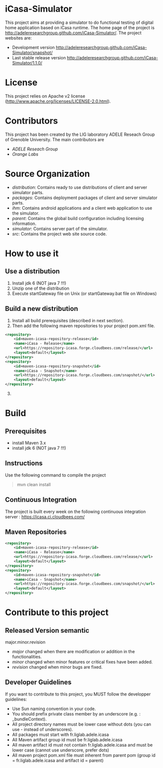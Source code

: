 iCasa-Simulator
=====

This project aims at providing a simulator to do functional testing of digital home application based on iCasa runtime.
The home page of the project is <http://adeleresearchgroup.github.com/iCasa-Simulator/>.
The project websites are:
 * Development version <http://adeleresearchgroup.github.com/iCasa-Simulator/snapshot/>
 * Last stable release version <http://adeleresearchgroup.github.com/iCasa-Simulator/1.1.0/>

License
=====

This project relies on Apache v2 license (<http://www.apache.org/licenses/LICENSE-2.0.html>).

Contributors
=====

This project has been created by the LIG laboratory ADELE Reseach Group of Grenoble University.
The main contributors are 
- _ADELE Reseach Group_
- _Orange Labs_

Source Organization
====

- _distribution_: Contains ready to use distributions of client and server simulator parts.
- _packages_: Contains deployment packages of client and server simulator parts.
- _ihm_: Contains android applications and a client web application to use the simulator.
- _parent_: Contains the global build configuration including licensing information.
- _simulator_: Contains server part of the simulator.
- _src_: Contains the project web site source code.

How to use it
=====

Use a distribution
----

1. Install jdk 6 (NOT java 7 !!!)
2. Unzip one of the distribution
3. Execute startGateway file on Unix (or startGateway.bat file on Windows)

Build a new distribution
----

1. Install all build prerequisites (described in next section).
2. Then add the following maven repositories to your project pom.xml file.
```xml
<repository>
	<id>maven-icasa-repository-release</id>
	<name>iCasa - Release</name>
	<url>https://repository-icasa.forge.cloudbees.com/release/</url>
	<layout>default</layout>
</repository>
<repository>
	<id>maven-icasa-repository-snapshot</id>
	<name>iCasa - Snapshot</name>
	<url>https://repository-icasa.forge.cloudbees.com/snapshot/</url>
	<layout>default</layout>
</repository>
```
3.

Build
=====

Prerequisites
-----

- install Maven 3.x
- install jdk 6 (NOT java 7 !!!)

Instructions
----

Use the following command to compile the project
> mvn clean install

Continuous Integration
----

The project is built every week on the following continuous integration server :
<https://icasa.ci.cloudbees.com/>

Maven Repositories
----

```xml
<repository>
	<id>maven-icasa-repository-release</id>
	<name>iCasa - Release</name>
	<url>https://repository-icasa.forge.cloudbees.com/release/</url>
	<layout>default</layout>
</repository>
<repository>
	<id>maven-icasa-repository-snapshot</id>
	<name>iCasa - Snapshot</name>
	<url>https://repository-icasa.forge.cloudbees.com/snapshot/</url>
	<layout>default</layout>
</repository>
```

Contribute to this project
====

Released Version semantic
----

 major.minor.revision 

 * _major_ changed when there are modification or addition in the functionalities. 
 * _minor_ changed when minor features or critical fixes have been added.
 * _revision_ changed when minor bugs are fixed.

Developer Guidelines
----
 
If you want to contribute to this project, you MUST follow the developper guidelines:
- Use Sun naming convention in your code.
- You should prefix private class member by an underscore (e.g. : _bundleContext).
- All project directory names must be lower case without dots (you can use - instead of underscores).
- All packages must start with fr.liglab.adele.icasa
- All Maven artifact group id must be fr.liglab.adele.icasa
- All maven artifact id must not contain fr.liglab.adele.icasa and must be lower case (cannot use underscore, prefer dots)
- All maven project pom.xml file must inherent from parent pom (group id = fr.liglab.adele.icasa and artifact id = parent)
